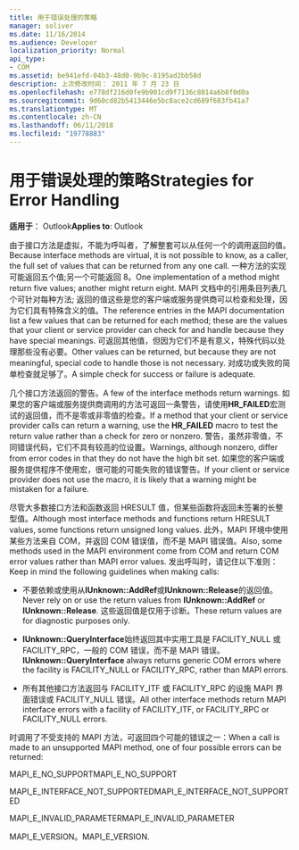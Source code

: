 ```yaml
---
title: 用于错误处理的策略
manager: soliver
ms.date: 11/16/2014
ms.audience: Developer
localization_priority: Normal
api_type:
- COM
ms.assetid: be941efd-04b3-48d0-9b9c-8195ad2bb58d
description: 上次修改时间： 2011 年 7 月 23 日
ms.openlocfilehash: e778df216d0fe9b901cd9f7136c8014a6b8f0d0a
ms.sourcegitcommit: 9d60cd82b5413446e5bc8ace2cd689f683fb41a7
ms.translationtype: MT
ms.contentlocale: zh-CN
ms.lasthandoff: 06/11/2018
ms.locfileid: "19778883"
---
```

# <a name="strategies-for-error-handling"></a><span data-ttu-id="7ca9e-103">用于错误处理的策略</span><span class="sxs-lookup"><span data-stu-id="7ca9e-103">Strategies for Error Handling</span></span>

  
  
<span data-ttu-id="7ca9e-104">**适用于**： Outlook</span><span class="sxs-lookup"><span data-stu-id="7ca9e-104">**Applies to**: Outlook</span></span> 
  
<span data-ttu-id="7ca9e-105">由于接口方法是虚拟，不能为呼叫者，了解整套可以从任何一个的调用返回的值。</span><span class="sxs-lookup"><span data-stu-id="7ca9e-105">Because interface methods are virtual, it is not possible to know, as a caller, the full set of values that can be returned from any one call.</span></span> <span data-ttu-id="7ca9e-106">一种方法的实现可能返回五个值;另一个可能返回 8。</span><span class="sxs-lookup"><span data-stu-id="7ca9e-106">One implementation of a method might return five values; another might return eight.</span></span> <span data-ttu-id="7ca9e-107">MAPI 文档中的引用条目列表几个可针对每种方法; 返回的值这些是您的客户端或服务提供商可以检查和处理，因为它们具有特殊含义的值。</span><span class="sxs-lookup"><span data-stu-id="7ca9e-107">The reference entries in the MAPI documentation list a few values that can be returned for each method; these are the values that your client or service provider can check for and handle because they have special meanings.</span></span> <span data-ttu-id="7ca9e-108">可返回其他值，但因为它们不是有意义，特殊代码以处理那些没有必要。</span><span class="sxs-lookup"><span data-stu-id="7ca9e-108">Other values can be returned, but because they are not meaningful, special code to handle those is not necessary.</span></span> <span data-ttu-id="7ca9e-109">对成功或失败的简单检查就足够了。</span><span class="sxs-lookup"><span data-stu-id="7ca9e-109">A simple check for success or failure is adequate.</span></span>
  
<span data-ttu-id="7ca9e-110">几个接口方法返回的警告。</span><span class="sxs-lookup"><span data-stu-id="7ca9e-110">A few of the interface methods return warnings.</span></span> <span data-ttu-id="7ca9e-111">如果您的客户端或服务提供商调用的方法可返回一条警告，请使用**HR_FAILED**宏测试的返回值，而不是零或非零值的检查。</span><span class="sxs-lookup"><span data-stu-id="7ca9e-111">If a method that your client or service provider calls can return a warning, use the **HR_FAILED** macro to test the return value rather than a check for zero or nonzero.</span></span> <span data-ttu-id="7ca9e-112">警告，虽然非零值，不同错误代码，它们不具有较高的位设置。</span><span class="sxs-lookup"><span data-stu-id="7ca9e-112">Warnings, although nonzero, differ from error codes in that they do not have the high bit set.</span></span> <span data-ttu-id="7ca9e-113">如果您的客户端或服务提供程序不使用宏，很可能的可能失败的错误警告。</span><span class="sxs-lookup"><span data-stu-id="7ca9e-113">If your client or service provider does not use the macro, it is likely that a warning might be mistaken for a failure.</span></span> 
  
<span data-ttu-id="7ca9e-114">尽管大多数接口方法和函数返回 HRESULT 值，但某些函数将返回未签署的长整型值。</span><span class="sxs-lookup"><span data-stu-id="7ca9e-114">Although most interface methods and functions return HRESULT values, some functions return unsigned long values.</span></span> <span data-ttu-id="7ca9e-115">此外，MAPI 环境中使用某些方法来自 COM，并返回 COM 错误值，而不是 MAPI 错误值。</span><span class="sxs-lookup"><span data-stu-id="7ca9e-115">Also, some methods used in the MAPI environment come from COM and return COM error values rather than MAPI error values.</span></span> <span data-ttu-id="7ca9e-116">发出呼叫时，请记住以下准则：</span><span class="sxs-lookup"><span data-stu-id="7ca9e-116">Keep in mind the following guidelines when making calls:</span></span>
  
- <span data-ttu-id="7ca9e-117">不要依赖或使用从**IUnknown::AddRef**或**IUnknown::Release**的返回值。</span><span class="sxs-lookup"><span data-stu-id="7ca9e-117">Never rely on or use the return values from **IUnknown::AddRef** or **IUnknown::Release**.</span></span> <span data-ttu-id="7ca9e-118">这些返回值是仅用于诊断。</span><span class="sxs-lookup"><span data-stu-id="7ca9e-118">These return values are for diagnostic purposes only.</span></span> 
    
- <span data-ttu-id="7ca9e-119">**IUnknown::QueryInterface**始终返回其中实用工具是 FACILITY_NULL 或 FACILITY_RPC，一般的 COM 错误，而不是 MAPI 错误。</span><span class="sxs-lookup"><span data-stu-id="7ca9e-119">**IUnknown::QueryInterface** always returns generic COM errors where the facility is FACILITY_NULL or FACILITY_RPC, rather than MAPI errors.</span></span> 
    
- <span data-ttu-id="7ca9e-120">所有其他接口方法返回与 FACILITY_ITF 或 FACILITY_RPC 的设施 MAPI 界面错误或 FACILITY_NULL 错误。</span><span class="sxs-lookup"><span data-stu-id="7ca9e-120">All other interface methods return MAPI interface errors with a facility of FACILITY_ITF, or FACILITY_RPC or FACILITY_NULL errors.</span></span>
    
<span data-ttu-id="7ca9e-121">时调用了不受支持的 MAPI 方法，可返回四个可能的错误之一：</span><span class="sxs-lookup"><span data-stu-id="7ca9e-121">When a call is made to an unsupported MAPI method, one of four possible errors can be returned:</span></span> 
  
<span data-ttu-id="7ca9e-122">MAPI_E_NO_SUPPORT</span><span class="sxs-lookup"><span data-stu-id="7ca9e-122">MAPI_E_NO_SUPPORT</span></span>
  
<span data-ttu-id="7ca9e-123">MAPI_E_INTERFACE_NOT_SUPPORTED</span><span class="sxs-lookup"><span data-stu-id="7ca9e-123">MAPI_E_INTERFACE_NOT_SUPPORTED</span></span>
  
<span data-ttu-id="7ca9e-124">MAPI_E_INVALID_PARAMETER</span><span class="sxs-lookup"><span data-stu-id="7ca9e-124">MAPI_E_INVALID_PARAMETER</span></span>
  
<span data-ttu-id="7ca9e-125">MAPI_E_VERSION。</span><span class="sxs-lookup"><span data-stu-id="7ca9e-125">MAPI_E_VERSION.</span></span> 
  

